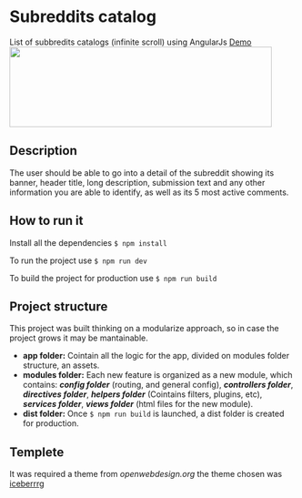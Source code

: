 # Subreddits catalog

List of subbredits catalogs (infinite scroll) using AngularJs [Demo](https://whispers16.github.io/subreddits-catalog)
<img src="https://whispers16.github.io/subreddits-catalog/images/logo.png" width="461" height="141">

  
## Description
The user should be able to go into a detail of the subreddit
showing its banner, header title, long description, submission text and any other information you are able to identify, as well as its 5 most active comments.

## How to run it

Install all the dependencies ```$ npm install```
  
To run the project use ```$ npm run dev```
  
To build the project for production use ```$ npm run build```
  

## Project structure
This project was built thinking on a modularize approach, so in case the project grows it may be mantainable.

 - **app folder:** Cointain all the logic for the app, divided on modules folder structure, an assets.
 - **modules folder:** Each new feature is organized as a new module, which contains: ***config folder*** (routing, and general config), ***controllers folder***, ***directives folder***,  ***helpers folder*** (Cointains filters, plugins, etc), ***services folder***, ***views folder*** (html files for the new module).
 - **dist folder:** Once `$ npm run build` is launched, a dist folder is created for production.

## Templete

It was required a theme from *openwebdesign.org* the theme chosen was [iceberrrg](http://www.openwebdesign.org/viewdesign.phtml?id=6382&referer=%2Fbrowse.php)